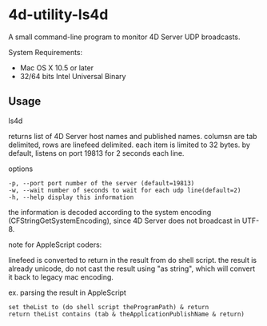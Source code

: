 4d-utility-ls4d
===============

A small command-line program to monitor 4D Server UDP broadcasts.

System Requirements:

* Mac OS X 10.5 or later 
* 32/64 bits Intel Universal Binary

Usage
-----

ls4d

returns list of 4D Server host names and published names. 
columsn are tab delimited, rows are linefeed delimited.
each item is limited to 32 bytes.
by default, listens on port 19813 for 2 seconds each line.

options

```
-p, --port port number of the server (default=19813)
-w, --wait number of seconds to wait for each udp line(default=2)
-h, --help display this information
```

the information is decoded according to the system encoding (CFStringGetSystemEncoding),
since 4D Server does not broadcast in UTF-8.

note for AppleScript coders:

linefeed is converted to return in the result from do shell script.
the result is already unicode, do not cast the result using "as string",
which will convert it back to legacy mac encoding.

ex. parsing the result in AppleScript 

```
set theList to (do shell script theProgramPath) & return
return theList contains (tab & theApplicationPublishName & return)
```




